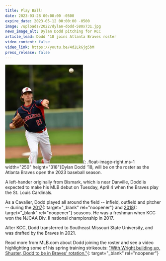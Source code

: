 ```yaml
---
title: Play Ball!
date: 2023-03-28 00:00:00 -0500
expire_date: 2023-05-12 00:00:00 -0500
image: /uploads/2022/dylan-dodd-580x731.jpg
news_image_alt: Dylan Dodd pitching for KCC
article_lead: Dodd '18 joins Atlanta Braves roster
video_content: false
video_link: https://youtu.be/4d2LkGjg5bM
press_release: false
---
```

![](/uploads/2022/dylan-dodd-250x318.jpg){: .float-image-right.ms-1 width="250" height="318"}Dylan Dodd '18, will be on the roster as the Atlanta Braves open the 2023 baseball season.

A left-hander originally from Bismark, which is near Danville, Dodd is expected to make his MLB debut on Tuesday, April 4 when the Braves play the St. Louis Cardinals.

As a Cavalier, Dodd played all around the field -- infield, outfield and pitcher -- during the [2017](https://region4sports.com/sports/bsb/2016-17/players/dylandoddxa8u){: target="_blank" rel="noopener"} and [2018](https://region4sports.com/sports/bsb/2017-18/players/dylandoddqef4){: target="_blank" rel="noopener"}&nbsp;seasons. He was a freshman when KCC won the NJCAA Div. II national championship in 2017.

After KCC, Dodd transferred to Southeast Missouri State University, and was drafted by the Braves in 2021.

Read more from MLB.com about Dodd joining the roster and see a video highlighting some of his spring training strikeouts:&nbsp;["With Wright building up, Shuster, Dodd to be in Braves' rotation."](https://www.mlb.com/news/jared-shuster-dylan-dodd-braves-rotation){: target="_blank" rel="noopener"}
